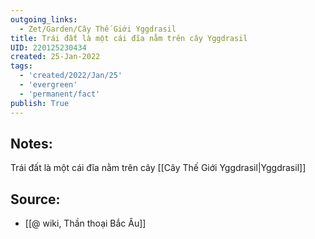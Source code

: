 ```yaml
---
outgoing_links:
  - Zet/Garden/Cây Thế Giới Yggdrasil
title: Trái đất là một cái đĩa nằm trên cây Yggdrasil
UID: 220125230434
created: 25-Jan-2022
tags:
  - 'created/2022/Jan/25'
  - 'evergreen'
  - 'permanent/fact'
publish: True
---
```

## Notes:
Trái đất là một cái đĩa nằm trên cây [[Cây Thế Giới Yggdrasil|Yggdrasil]]

## Source:
- [[@ wiki, Thần thoại Bắc Âu]]


